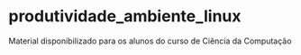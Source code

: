 # produtividade_ambiente_linux
Material disponibilizado para os alunos do curso de Ciência da Computação
